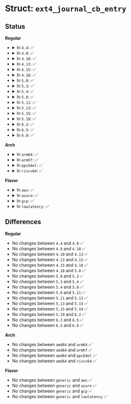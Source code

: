 # Struct: <code>ext4_journal_cb_entry</code>

## Status
<b>Regular</b>
<ul>
<li>
<details>
<summary>In <code>4.4</code>: ✅</summary>

```c
struct ext4_journal_cb_entry {
    struct list_head jce_list;
    void (*jce_func)(struct super_block *, struct ext4_journal_cb_entry *, int);
};
```
</details>
</li>
<li>
<details>
<summary>In <code>4.8</code>: ✅</summary>

```c
struct ext4_journal_cb_entry {
    struct list_head jce_list;
    void (*jce_func)(struct super_block *, struct ext4_journal_cb_entry *, int);
};
```
</details>
</li>
<li>
<details>
<summary>In <code>4.10</code>: ✅</summary>

```c
struct ext4_journal_cb_entry {
    struct list_head jce_list;
    void (*jce_func)(struct super_block *, struct ext4_journal_cb_entry *, int);
};
```
</details>
</li>
<li>
<details>
<summary>In <code>4.13</code>: ✅</summary>

```c
struct ext4_journal_cb_entry {
    struct list_head jce_list;
    void (*jce_func)(struct super_block *, struct ext4_journal_cb_entry *, int);
};
```
</details>
</li>
<li>
<details>
<summary>In <code>4.15</code>: ✅</summary>

```c
struct ext4_journal_cb_entry {
    struct list_head jce_list;
    void (*jce_func)(struct super_block *, struct ext4_journal_cb_entry *, int);
};
```
</details>
</li>
<li>
<details>
<summary>In <code>4.18</code>: ✅</summary>

```c
struct ext4_journal_cb_entry {
    struct list_head jce_list;
    void (*jce_func)(struct super_block *, struct ext4_journal_cb_entry *, int);
};
```
</details>
</li>
<li>
<details>
<summary>In <code>5.0</code>: ✅</summary>

```c
struct ext4_journal_cb_entry {
    struct list_head jce_list;
    void (*jce_func)(struct super_block *, struct ext4_journal_cb_entry *, int);
};
```
</details>
</li>
<li>
<details>
<summary>In <code>5.3</code>: ✅</summary>

```c
struct ext4_journal_cb_entry {
    struct list_head jce_list;
    void (*jce_func)(struct super_block *, struct ext4_journal_cb_entry *, int);
};
```
</details>
</li>
<li>
<details>
<summary>In <code>5.4</code>: ✅</summary>

```c
struct ext4_journal_cb_entry {
    struct list_head jce_list;
    void (*jce_func)(struct super_block *, struct ext4_journal_cb_entry *, int);
};
```
</details>
</li>
<li>
<details>
<summary>In <code>5.8</code>: ✅</summary>

```c
struct ext4_journal_cb_entry {
    struct list_head jce_list;
    void (*jce_func)(struct super_block *, struct ext4_journal_cb_entry *, int);
};
```
</details>
</li>
<li>
<details>
<summary>In <code>5.11</code>: ✅</summary>

```c
struct ext4_journal_cb_entry {
    struct list_head jce_list;
    void (*jce_func)(struct super_block *, struct ext4_journal_cb_entry *, int);
};
```
</details>
</li>
<li>
<details>
<summary>In <code>5.13</code>: ✅</summary>

```c
struct ext4_journal_cb_entry {
    struct list_head jce_list;
    void (*jce_func)(struct super_block *, struct ext4_journal_cb_entry *, int);
};
```
</details>
</li>
<li>
<details>
<summary>In <code>5.15</code>: ✅</summary>

```c
struct ext4_journal_cb_entry {
    struct list_head jce_list;
    void (*jce_func)(struct super_block *, struct ext4_journal_cb_entry *, int);
};
```
</details>
</li>
<li>
<details>
<summary>In <code>5.19</code>: ✅</summary>

```c
struct ext4_journal_cb_entry {
    struct list_head jce_list;
    void (*jce_func)(struct super_block *, struct ext4_journal_cb_entry *, int);
};
```
</details>
</li>
<li>
<details>
<summary>In <code>6.2</code>: ✅</summary>

```c
struct ext4_journal_cb_entry {
    struct list_head jce_list;
    void (*jce_func)(struct super_block *, struct ext4_journal_cb_entry *, int);
};
```
</details>
</li>
<li>
<details>
<summary>In <code>6.5</code>: ✅</summary>

```c
struct ext4_journal_cb_entry {
    struct list_head jce_list;
    void (*jce_func)(struct super_block *, struct ext4_journal_cb_entry *, int);
};
```
</details>
</li>
<li>
<details>
<summary>In <code>6.8</code>: ✅</summary>

```c
struct ext4_journal_cb_entry {
    struct list_head jce_list;
    void (*jce_func)(struct super_block *, struct ext4_journal_cb_entry *, int);
};
```
</details>
</li>
</ul>
<b>Arch</b>
<ul>
<li>
<details>
<summary>In <code>arm64</code>: ✅</summary>

```c
struct ext4_journal_cb_entry {
    struct list_head jce_list;
    void (*jce_func)(struct super_block *, struct ext4_journal_cb_entry *, int);
};
```
</details>
</li>
<li>
<details>
<summary>In <code>armhf</code>: ✅</summary>

```c
struct ext4_journal_cb_entry {
    struct list_head jce_list;
    void (*jce_func)(struct super_block *, struct ext4_journal_cb_entry *, int);
};
```
</details>
</li>
<li>
<details>
<summary>In <code>ppc64el</code>: ✅</summary>

```c
struct ext4_journal_cb_entry {
    struct list_head jce_list;
    void (*jce_func)(struct super_block *, struct ext4_journal_cb_entry *, int);
};
```
</details>
</li>
<li>
<details>
<summary>In <code>riscv64</code>: ✅</summary>

```c
struct ext4_journal_cb_entry {
    struct list_head jce_list;
    void (*jce_func)(struct super_block *, struct ext4_journal_cb_entry *, int);
};
```
</details>
</li>
</ul>
<b>Flavor</b>
<ul>
<li>
<details>
<summary>In <code>aws</code>: ✅</summary>

```c
struct ext4_journal_cb_entry {
    struct list_head jce_list;
    void (*jce_func)(struct super_block *, struct ext4_journal_cb_entry *, int);
};
```
</details>
</li>
<li>
<details>
<summary>In <code>azure</code>: ✅</summary>

```c
struct ext4_journal_cb_entry {
    struct list_head jce_list;
    void (*jce_func)(struct super_block *, struct ext4_journal_cb_entry *, int);
};
```
</details>
</li>
<li>
<details>
<summary>In <code>gcp</code>: ✅</summary>

```c
struct ext4_journal_cb_entry {
    struct list_head jce_list;
    void (*jce_func)(struct super_block *, struct ext4_journal_cb_entry *, int);
};
```
</details>
</li>
<li>
<details>
<summary>In <code>lowlatency</code>: ✅</summary>

```c
struct ext4_journal_cb_entry {
    struct list_head jce_list;
    void (*jce_func)(struct super_block *, struct ext4_journal_cb_entry *, int);
};
```
</details>
</li>
</ul>

## Differences
<b>Regular</b>
<ul>
<li>
No changes between <code>4.4</code> and <code>4.8</code> ✅
</li>
<li>
No changes between <code>4.8</code> and <code>4.10</code> ✅
</li>
<li>
No changes between <code>4.10</code> and <code>4.13</code> ✅
</li>
<li>
No changes between <code>4.13</code> and <code>4.15</code> ✅
</li>
<li>
No changes between <code>4.15</code> and <code>4.18</code> ✅
</li>
<li>
No changes between <code>4.18</code> and <code>5.0</code> ✅
</li>
<li>
No changes between <code>5.0</code> and <code>5.3</code> ✅
</li>
<li>
No changes between <code>5.3</code> and <code>5.4</code> ✅
</li>
<li>
No changes between <code>5.4</code> and <code>5.8</code> ✅
</li>
<li>
No changes between <code>5.8</code> and <code>5.11</code> ✅
</li>
<li>
No changes between <code>5.11</code> and <code>5.13</code> ✅
</li>
<li>
No changes between <code>5.13</code> and <code>5.15</code> ✅
</li>
<li>
No changes between <code>5.15</code> and <code>5.19</code> ✅
</li>
<li>
No changes between <code>5.19</code> and <code>6.2</code> ✅
</li>
<li>
No changes between <code>6.2</code> and <code>6.5</code> ✅
</li>
<li>
No changes between <code>6.5</code> and <code>6.8</code> ✅
</li>
</ul>
<b>Arch</b>
<ul>
<li>
No changes between <code>amd64</code> and <code>arm64</code> ✅
</li>
<li>
No changes between <code>amd64</code> and <code>armhf</code> ✅
</li>
<li>
No changes between <code>amd64</code> and <code>ppc64el</code> ✅
</li>
<li>
No changes between <code>amd64</code> and <code>riscv64</code> ✅
</li>
</ul>
<b>Flavor</b>
<ul>
<li>
No changes between <code>generic</code> and <code>aws</code> ✅
</li>
<li>
No changes between <code>generic</code> and <code>azure</code> ✅
</li>
<li>
No changes between <code>generic</code> and <code>gcp</code> ✅
</li>
<li>
No changes between <code>generic</code> and <code>lowlatency</code> ✅
</li>
</ul>
